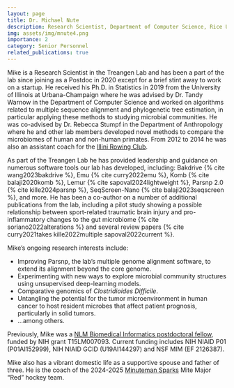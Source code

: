 ```yaml
---
layout: page
title: Dr. Michael Nute
description: Research Scientist, Department of Computer Science, Rice University
img: assets/img/mnute4.png
importance: 2
category: Senior Personnel
related_publications: true
---
```


Mike is a Research Scientist in the Treangen Lab and has been a part of the lab since joining as a Postdoc in 2020 except for a brief stint away to work on a startup. He received his Ph.D. in Statistics in 2019 from the University of Illinois at Urbana-Champaign where he was advised by Dr. Tandy Warnow in the Department of Computer Science and worked on algorithms related to multiple sequence alignment and phylogenetic tree estimation, in particular applying these methods to studying microbial communities. He was co-advised by Dr. Rebecca Stumpf in the Department of Anthropology where he and other lab members developed novel methods to compare the microbiomes of human and non-human primates. From 2012 to 2014 he was also an assistant coach for the [Illini Rowing Club](https://illinirowing.com).

As part of the Treangen Lab he has provided leadership and guidance on numerous software tools our lab has developed, including: Bakdrive {% cite wang2023bakdrive %}, Emu {% cite curry2022emu %}, Komb {% cite balaji2020komb %}, Lemur {% cite sapoval2024lightweight %}, Parsnp 2.0 {% cite kille2024parsnp %}, SeqScreen-Nano {% cite balaji2023seqscreen %}, and more. He has been a co-author on a number of additional publications from the lab, including a pilot study showing a possible relationship between sport-related traumatic brain injury and pro-inflammatory changes to the gut microbiome {% cite soriano2022alterations %} and several review papers {% cite curry2021takes kille2022multiple sapoval2022current %}. 

Mike’s ongoing research interests include:
- Improving Parsnp, the lab’s multiple genome alignment software, to extend its alignment beyond the core genome.
- Experimenting with new ways to explore microbial community structures using unsupervised deep-learning models. 
- Comparative genomics of _Clostridioides Difficile_. 
- Untangling the potential for the tumor microenvironment in human cancer to host resident microbes that affect patient prognosis, particularly in solid tumors.
- …among others.

Previously, Mike was a [NLM Biomedical Informatics postdoctoral fellow](https://www.gulfcoastconsortia.org/home/training/bmi-nlm/), funded by NIH grant T15LM007093. Current funding includes NIH NIAID P01 (P01AI152999), NIH NIAID GCID (U19AI144297) and NSF MIM (EF 2126387).

Mike also has a vibrant domestic life as a supportive spouse and father of three. He is the coach of the 2024-2025 [Minuteman Sparks](http://minutemanflames.com) Mite Major “Red” hockey team.

